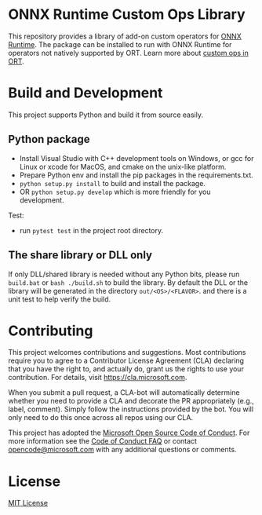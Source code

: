 # ONNX Runtime Custom Ops Library
This repository provides a library of add-on custom operators for [ONNX Runtime](http://onnxruntime.ai). The package can be installed to run with ONNX Runtime for operators not natively supported by ORT. Learn more about [custom ops in ORT](https://www.onnxruntime.ai/docs/how-to/add-custom-op.html). 

# Build and Development
This project supports Python and build it from source easily.
## Python package
- Install Visual Studio with C++ development tools on Windows, or gcc for Linux or xcode for MacOS, and cmake on the unix-like platform.
- Prepare Python env and install the pip packages in the requirements.txt.
- `python setup.py install` to build and install the package.
- OR `python setup.py develop` which is more friendly for you development.

Test:
- run `pytest test` in the project root directory.

## The share library or DLL only
If only DLL/shared library is needed without any Python bits, please run `build.bat` or `bash ./build.sh` to build the library.
By default the DLL or the library will be generated in the directory `out/<OS>/<FLAVOR>`. and there is a unit test to help verify the build.

# Contributing
This project welcomes contributions and suggestions.  Most contributions require you to agree to a
Contributor License Agreement (CLA) declaring that you have the right to, and actually do, grant us
the rights to use your contribution. For details, visit https://cla.microsoft.com.

When you submit a pull request, a CLA-bot will automatically determine whether you need to provide
a CLA and decorate the PR appropriately (e.g., label, comment). Simply follow the instructions
provided by the bot. You will only need to do this once across all repos using our CLA.

This project has adopted the [Microsoft Open Source Code of Conduct](https://opensource.microsoft.com/codeofconduct/).
For more information see the [Code of Conduct FAQ](https://opensource.microsoft.com/codeofconduct/faq/) or
contact [opencode@microsoft.com](mailto:opencode@microsoft.com) with any additional questions or comments.

# License
[MIT License](LICENSE)
